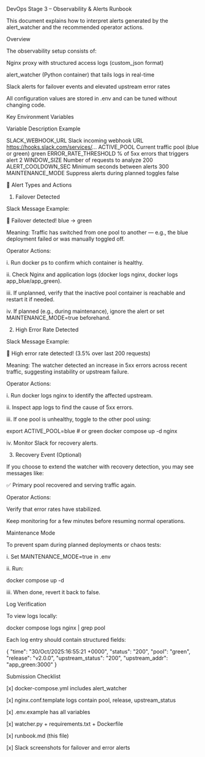  DevOps Stage 3 – Observability & Alerts Runbook

This document explains how to interpret alerts generated by the alert_watcher and the recommended operator actions.

 Overview

The observability setup consists of:

Nginx proxy with structured access logs (custom_json format)

alert_watcher (Python container) that tails logs in real-time

Slack alerts for failover events and elevated upstream error rates


All configuration values are stored in .env and can be tuned without changing code.

 Key Environment Variables

Variable	Description	Example

SLACK_WEBHOOK_URL	Slack incoming webhook URL	https://hooks.slack.com/services/...
ACTIVE_POOL	Current traffic pool (blue or green)	green
ERROR_RATE_THRESHOLD	% of 5xx errors that triggers alert	2
WINDOW_SIZE	Number of requests to analyze	200
ALERT_COOLDOWN_SEC	Minimum seconds between alerts	300
MAINTENANCE_MODE	Suppress alerts during planned toggles	false



🚨 Alert Types and Actions

1. Failover Detected

Slack Message Example:

:arrows_counterclockwise: Failover detected! blue → green

Meaning:
Traffic has switched from one pool to another — e.g., the blue deployment failed or was manually toggled off.

Operator Actions:

i. Run docker ps to confirm which container is healthy.


ii. Check Nginx and application logs (docker logs nginx, docker logs app_blue/app_green).


iii. If unplanned, verify that the inactive pool container is reachable and restart it if needed.


iv. If planned (e.g., during maintenance), ignore the alert or set MAINTENANCE_MODE=true beforehand.




2. High Error Rate Detected

Slack Message Example:

:rotating_light: High error rate detected! (3.5% over last 200 requests)

Meaning:
The watcher detected an increase in 5xx errors across recent traffic, suggesting instability or upstream failure.

Operator Actions:

i. Run docker logs nginx to identify the affected upstream.


ii. Inspect app logs to find the cause of 5xx errors.


iii. If one pool is unhealthy, toggle to the other pool using:

export ACTIVE_POOL=blue   # or green
docker compose up -d nginx


iv. Monitor Slack for recovery alerts.


3. Recovery Event (Optional)

If you choose to extend the watcher with recovery detection, you may see messages like:

:white_check_mark: Primary pool recovered and serving traffic again.

Operator Actions:

Verify that error rates have stabilized.

Keep monitoring for a few minutes before resuming normal operations.



Maintenance Mode

To prevent spam during planned deployments or chaos tests:

i. Set MAINTENANCE_MODE=true in .env


ii. Run:

docker compose up -d


iii. When done, revert it back to false.


 Log Verification

To view logs locally:

docker compose logs nginx | grep pool

Each log entry should contain structured fields:

{
  "time": "30/Oct/2025:16:55:21 +0000",
  "status": "200",
  "pool": "green",
  "release": "v2.0.0",
  "upstream_status": "200",
  "upstream_addr": "app_green:3000"
}


Submission Checklist

[x] docker-compose.yml includes alert_watcher

[x] nginx.conf.template logs contain pool, release, upstream_status

[x] .env.example has all variables

[x] watcher.py + requirements.txt + Dockerfile

[x] runbook.md (this file)

[x] Slack screenshots for failover and error alerts

